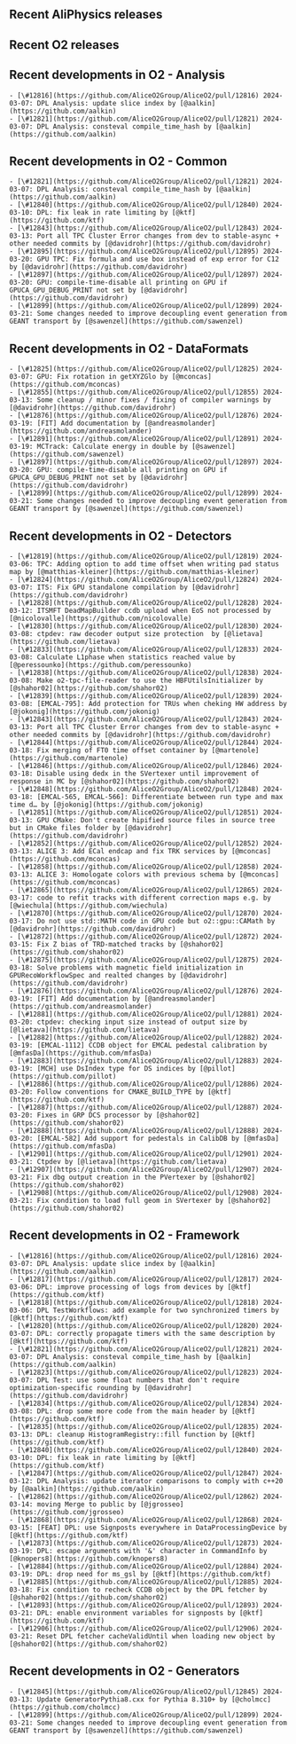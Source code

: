 ## Recent AliPhysics releases
## Recent O2 releases
## Recent developments in O2 - Analysis
	- [\#12816](https://github.com/AliceO2Group/AliceO2/pull/12816) 2024-03-07: DPL Analysis: update slice index by [@aalkin](https://github.com/aalkin)
	- [\#12821](https://github.com/AliceO2Group/AliceO2/pull/12821) 2024-03-07: DPL Analysis: consteval compile_time_hash by [@aalkin](https://github.com/aalkin)
## Recent developments in O2 - Common
	- [\#12821](https://github.com/AliceO2Group/AliceO2/pull/12821) 2024-03-07: DPL Analysis: consteval compile_time_hash by [@aalkin](https://github.com/aalkin)
	- [\#12840](https://github.com/AliceO2Group/AliceO2/pull/12840) 2024-03-10: DPL: fix leak in rate limiting by [@ktf](https://github.com/ktf)
	- [\#12843](https://github.com/AliceO2Group/AliceO2/pull/12843) 2024-03-13: Port all TPC Cluster Error changes from dev to stable-async + other needed commits by [@davidrohr](https://github.com/davidrohr)
	- [\#12895](https://github.com/AliceO2Group/AliceO2/pull/12895) 2024-03-20: GPU TPC: Fix formula and use box instead of exp error for C12 by [@davidrohr](https://github.com/davidrohr)
	- [\#12897](https://github.com/AliceO2Group/AliceO2/pull/12897) 2024-03-20: GPU: compile-time-disable all printing on GPU if GPUCA_GPU_DEBUG_PRINT not set by [@davidrohr](https://github.com/davidrohr)
	- [\#12899](https://github.com/AliceO2Group/AliceO2/pull/12899) 2024-03-21: Some changes needed to improve decoupling event generation from GEANT transport by [@sawenzel](https://github.com/sawenzel)
## Recent developments in O2 - DataFormats
	- [\#12825](https://github.com/AliceO2Group/AliceO2/pull/12825) 2024-03-07: GPU: Fix rotation in getXYZGlo by [@mconcas](https://github.com/mconcas)
	- [\#12855](https://github.com/AliceO2Group/AliceO2/pull/12855) 2024-03-13: Some cleanup / minor fixes / fixing of compiler warnings by [@davidrohr](https://github.com/davidrohr)
	- [\#12876](https://github.com/AliceO2Group/AliceO2/pull/12876) 2024-03-19: [FIT] Add documentation by [@andreasmolander](https://github.com/andreasmolander)
	- [\#12891](https://github.com/AliceO2Group/AliceO2/pull/12891) 2024-03-19: MCTrack: Calculate energy in double by [@sawenzel](https://github.com/sawenzel)
	- [\#12897](https://github.com/AliceO2Group/AliceO2/pull/12897) 2024-03-20: GPU: compile-time-disable all printing on GPU if GPUCA_GPU_DEBUG_PRINT not set by [@davidrohr](https://github.com/davidrohr)
	- [\#12899](https://github.com/AliceO2Group/AliceO2/pull/12899) 2024-03-21: Some changes needed to improve decoupling event generation from GEANT transport by [@sawenzel](https://github.com/sawenzel)
## Recent developments in O2 - Detectors
	- [\#12819](https://github.com/AliceO2Group/AliceO2/pull/12819) 2024-03-06: TPC: Adding option to add time offset when writing pad status map by [@matthias-kleiner](https://github.com/matthias-kleiner)
	- [\#12824](https://github.com/AliceO2Group/AliceO2/pull/12824) 2024-03-07: ITS: Fix GPU standalone compilation by [@davidrohr](https://github.com/davidrohr)
	- [\#12828](https://github.com/AliceO2Group/AliceO2/pull/12828) 2024-03-12: ITSMFT DeadMapBuilder ccdb upload when EoS not processed by [@nicolovalle](https://github.com/nicolovalle)
	- [\#12830](https://github.com/AliceO2Group/AliceO2/pull/12830) 2024-03-08: ctpdev: raw decoder output size protection  by [@lietava](https://github.com/lietava)
	- [\#12833](https://github.com/AliceO2Group/AliceO2/pull/12833) 2024-03-08: Calculate L1phase when statistics reached value by [@peressounko](https://github.com/peressounko)
	- [\#12838](https://github.com/AliceO2Group/AliceO2/pull/12838) 2024-03-08: Make o2-tpc-file-reader to use the HBFUtilsInitializer by [@shahor02](https://github.com/shahor02)
	- [\#12839](https://github.com/AliceO2Group/AliceO2/pull/12839) 2024-03-08: [EMCAL-795]: Add protection for TRUs when cheking HW address by [@jokonig](https://github.com/jokonig)
	- [\#12843](https://github.com/AliceO2Group/AliceO2/pull/12843) 2024-03-13: Port all TPC Cluster Error changes from dev to stable-async + other needed commits by [@davidrohr](https://github.com/davidrohr)
	- [\#12844](https://github.com/AliceO2Group/AliceO2/pull/12844) 2024-03-18: Fix merging of FT0 time offset container by [@martenole](https://github.com/martenole)
	- [\#12846](https://github.com/AliceO2Group/AliceO2/pull/12846) 2024-03-18: Disable using dedx in the SVertexer until improvement of response in MC by [@shahor02](https://github.com/shahor02)
	- [\#12848](https://github.com/AliceO2Group/AliceO2/pull/12848) 2024-03-18: [EMCAL-565, EMCAL-566]: Differentiate between run type and max time d… by [@jokonig](https://github.com/jokonig)
	- [\#12851](https://github.com/AliceO2Group/AliceO2/pull/12851) 2024-03-13: GPU CMake: Don't create hipified source files in source tree but in CMake files folder by [@davidrohr](https://github.com/davidrohr)
	- [\#12852](https://github.com/AliceO2Group/AliceO2/pull/12852) 2024-03-13: ALICE 3: Add ECal endcap and fix TRK services by [@mconcas](https://github.com/mconcas)
	- [\#12858](https://github.com/AliceO2Group/AliceO2/pull/12858) 2024-03-13: ALICE 3: Homologate colors with previous schema by [@mconcas](https://github.com/mconcas)
	- [\#12865](https://github.com/AliceO2Group/AliceO2/pull/12865) 2024-03-17: code to refit tracks with different correction maps e.g. by [@wiechula](https://github.com/wiechula)
	- [\#12870](https://github.com/AliceO2Group/AliceO2/pull/12870) 2024-03-17: Do not use std::MATH code in GPU code but o2::gpu::CAMath by [@davidrohr](https://github.com/davidrohr)
	- [\#12872](https://github.com/AliceO2Group/AliceO2/pull/12872) 2024-03-15: Fix Z bias of TRD-matched tracks by [@shahor02](https://github.com/shahor02)
	- [\#12875](https://github.com/AliceO2Group/AliceO2/pull/12875) 2024-03-18: Solve problems with magnetic field initialization in GPURecoWorkflowSpec and realted changes by [@davidrohr](https://github.com/davidrohr)
	- [\#12876](https://github.com/AliceO2Group/AliceO2/pull/12876) 2024-03-19: [FIT] Add documentation by [@andreasmolander](https://github.com/andreasmolander)
	- [\#12881](https://github.com/AliceO2Group/AliceO2/pull/12881) 2024-03-20: ctpdev: checking input size instead of output size by [@lietava](https://github.com/lietava)
	- [\#12882](https://github.com/AliceO2Group/AliceO2/pull/12882) 2024-03-19: [EMCAL-1112] CCDB object for EMCAL pedestal calibration by [@mfasDa](https://github.com/mfasDa)
	- [\#12883](https://github.com/AliceO2Group/AliceO2/pull/12883) 2024-03-19: [MCH] use DsIndex type for DS indices by [@pillot](https://github.com/pillot)
	- [\#12886](https://github.com/AliceO2Group/AliceO2/pull/12886) 2024-03-20: Follow conventions for CMAKE_BUILD_TYPE by [@ktf](https://github.com/ktf)
	- [\#12887](https://github.com/AliceO2Group/AliceO2/pull/12887) 2024-03-20: Fixes in GRP DCS processor by [@shahor02](https://github.com/shahor02)
	- [\#12888](https://github.com/AliceO2Group/AliceO2/pull/12888) 2024-03-20: [EMCAL-582] Add support for pedestals in CalibDB by [@mfasDa](https://github.com/mfasDa)
	- [\#12901](https://github.com/AliceO2Group/AliceO2/pull/12901) 2024-03-21: Ctpdev by [@lietava](https://github.com/lietava)
	- [\#12907](https://github.com/AliceO2Group/AliceO2/pull/12907) 2024-03-21: Fix dbg output creation in the PVertexer by [@shahor02](https://github.com/shahor02)
	- [\#12908](https://github.com/AliceO2Group/AliceO2/pull/12908) 2024-03-21: Fix condition to load full geom in SVertexer by [@shahor02](https://github.com/shahor02)
## Recent developments in O2 - Framework
	- [\#12816](https://github.com/AliceO2Group/AliceO2/pull/12816) 2024-03-07: DPL Analysis: update slice index by [@aalkin](https://github.com/aalkin)
	- [\#12817](https://github.com/AliceO2Group/AliceO2/pull/12817) 2024-03-06: DPL: improve processing of logs from devices by [@ktf](https://github.com/ktf)
	- [\#12818](https://github.com/AliceO2Group/AliceO2/pull/12818) 2024-03-06: DPL TestWorkflows: add example for two synchronized timers by [@ktf](https://github.com/ktf)
	- [\#12820](https://github.com/AliceO2Group/AliceO2/pull/12820) 2024-03-07: DPL: correctly propagate timers with the same description by [@ktf](https://github.com/ktf)
	- [\#12821](https://github.com/AliceO2Group/AliceO2/pull/12821) 2024-03-07: DPL Analysis: consteval compile_time_hash by [@aalkin](https://github.com/aalkin)
	- [\#12823](https://github.com/AliceO2Group/AliceO2/pull/12823) 2024-03-07: DPL Test: use some float numbers that don't require optimization-specific rounding by [@davidrohr](https://github.com/davidrohr)
	- [\#12834](https://github.com/AliceO2Group/AliceO2/pull/12834) 2024-03-08: DPL: drop some more code from the main header by [@ktf](https://github.com/ktf)
	- [\#12835](https://github.com/AliceO2Group/AliceO2/pull/12835) 2024-03-13: DPL: cleanup HistogramRegistry::fill function by [@ktf](https://github.com/ktf)
	- [\#12840](https://github.com/AliceO2Group/AliceO2/pull/12840) 2024-03-10: DPL: fix leak in rate limiting by [@ktf](https://github.com/ktf)
	- [\#12847](https://github.com/AliceO2Group/AliceO2/pull/12847) 2024-03-12: DPL Analysis: update iterator comparisons to comply with c++20 by [@aalkin](https://github.com/aalkin)
	- [\#12862](https://github.com/AliceO2Group/AliceO2/pull/12862) 2024-03-14: moving Merge to public by [@jgrosseo](https://github.com/jgrosseo)
	- [\#12868](https://github.com/AliceO2Group/AliceO2/pull/12868) 2024-03-15: [FEAT] DPL: use Signposts everywhere in DataProcessingDevice by [@ktf](https://github.com/ktf)
	- [\#12873](https://github.com/AliceO2Group/AliceO2/pull/12873) 2024-03-19: DPL: escape arguments with '&' character in CommandInfo by [@knopers8](https://github.com/knopers8)
	- [\#12884](https://github.com/AliceO2Group/AliceO2/pull/12884) 2024-03-19: DPL: drop need for ms_gsl by [@ktf](https://github.com/ktf)
	- [\#12885](https://github.com/AliceO2Group/AliceO2/pull/12885) 2024-03-18: Fix condition to recheck CCDB object by the DPL fetcher by [@shahor02](https://github.com/shahor02)
	- [\#12893](https://github.com/AliceO2Group/AliceO2/pull/12893) 2024-03-21: DPL: enable environment variables for signposts by [@ktf](https://github.com/ktf)
	- [\#12906](https://github.com/AliceO2Group/AliceO2/pull/12906) 2024-03-21: Reset DPL fetcher cacheValidUntil when loading new object by [@shahor02](https://github.com/shahor02)
## Recent developments in O2 - Generators
	- [\#12845](https://github.com/AliceO2Group/AliceO2/pull/12845) 2024-03-13: Update GeneratorPythia8.cxx for Pythia 8.310+ by [@cholmcc](https://github.com/cholmcc)
	- [\#12899](https://github.com/AliceO2Group/AliceO2/pull/12899) 2024-03-21: Some changes needed to improve decoupling event generation from GEANT transport by [@sawenzel](https://github.com/sawenzel)
